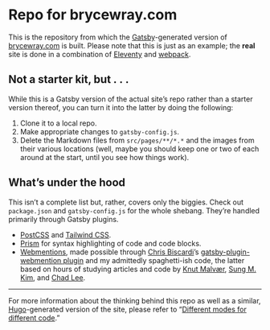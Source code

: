 # Repo for brycewray.com

This is the repository from which the [Gatsby](https://gatsbyjs.org)-generated version of [brycewray.com](https://brycewray.com) is built. Please note that this is just as an example; the **real** site is done in a combination of [Eleventy](https://11ty.dev) and [webpack](https://webpack.js.org).

## Not a starter kit, but&nbsp;.&nbsp;.&nbsp;.

While this is a Gatsby version of the actual site&rsquo;s repo rather than a starter version thereof, you can turn it into the latter by doing the following:

1. Clone it to a local repo.
2. Make appropriate changes to `gatsby-config.js`.
3. Delete the Markdown files from `src/pages/**/*.*` and the images from their various locations (well, maybe you should keep one or two of each around at the start, until you see how things work).

## What&rsquo;s under the hood

This isn&rsquo;t a complete list but, rather, covers only the biggies. Check out `package.json` and `gatsby-config.js` for the whole shebang. They&rsquo;re handled primarily through Gatsby plugins.

- [PostCSS](https://postcss.org) and [Tailwind CSS](https://tailwindcss.com).
- [Prism](https://prismjs.com) for syntax highlighting of code and code blocks.
- [Webmentions](https://indieweb.org), made possible through [Chris Biscardi](https://www.christopherbiscardi.com/post/building-gatsby-plugin-webmentions)&rsquo;s [gatsby-plugin-webmention plugin](https://www.npmjs.com/package/gatsby-plugin-webmention) and my admittedly spaghetti-ish code, the latter based on hours of studying articles and code by [Knut Malvær](https://www.knutmelvaer.no/blog/2019/06/getting-started-with-webmentions-in-gatsby/), [Sung M. Kim](https://sung.codes/blog/2020/02/17/clientside-webmentions-in-gatsby/), and [Chad Lee](https://www.chadly.net/embracing-the-indieweb/).

<hr />

For more information about the thinking behind this repo as well as a similar, [Hugo](https://gohugo.io)-generated version of the site, please refer to “[Different modes for different code](https://brycewray.com/posts/2020/04/different-modes-different-code).”